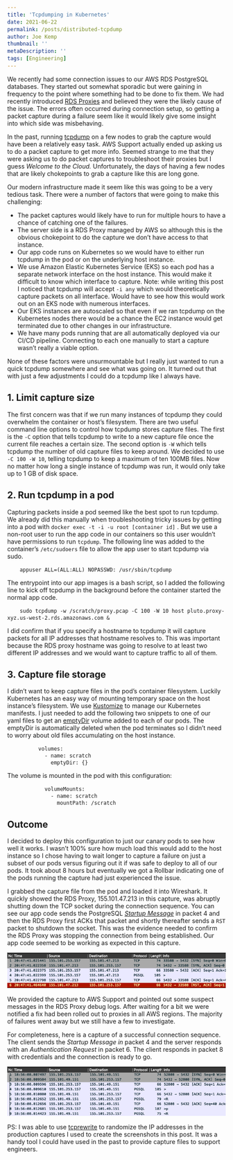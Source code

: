 ```yaml
---
title: 'Tcpdumping in Kubernetes'
date: 2021-06-22
permalink: /posts/distributed-tcpdump
author: Joe Kemp
thumbnail: ''
metaDescription: ''
tags: [Engineering]
---
```


We recently had some connection issues to our AWS RDS PostgreSQL databases. They started out somewhat sporadic but were gaining in frequency to the point where something had to be done to fix them. We had recently introduced [RDS Proxies](https://aws.amazon.com/rds/proxy/) and believed they were the likely cause of the issue. The errors often occurred during connection setup, so getting a packet capture during a failure seem like it would likely give some insight into which side was misbehaving.

In the past, running [tcpdump](https://www.tcpdump.org/index.html) on a few nodes to grab the capture would have been a relatively easy task. AWS Support actually ended up asking us to do a packet capture to get more info. Seemed strange to me that they were asking us to do packet captures to troubleshoot their proxies but I guess *Welcome to the Cloud.* Unfortunately, the days of having a few nodes that are likely chokepoints to grab a capture like this are long gone.

Our modern infrastructure made it seem like this was going to be a very tedious task. There were a number of factors that were going to make this challenging:

- The packet captures would likely have to run for multiple hours to have a chance of catching one of the failures.
- The server side is a RDS Proxy managed by AWS so although this is the obvious chokepoint to do the capture we don’t have access to that instance.
- Our app code runs on Kubernetes so we would have to either run tcpdump in the pod or on the underlying host instance.
- We use Amazon Elastic Kubernetes Service (EKS) so each pod has a separate network interface on the host instance. This would make it difficult to know which interface to capture. Note: while writing this post I noticed that tcpdump will accept `-i any` which would theoretically capture packets on all interface. Would have to see how this would work out on an EKS node with numerous interfaces.
- Our EKS instances are autoscaled so that even if we ran tcpdump on the Kubernetes nodes there would be a chance the EC2 instance would get terminated due to other changes in our infrastructure.
- We have many pods running that are all automatically deployed via our CI/CD pipeline. Connecting to each one manually to start a capture wasn’t really a viable option.

None of these factors were unsurmountable but I really just wanted to run a quick tcpdump somewhere and see what was going on. It turned out that with just a few adjustments I could do a tcpdump like I always have.


## 1. Limit capture size

The first concern was that if we run many instances of tcpdump they could overwhelm the container or host’s filesystem. There are two useful command line options to control how tcpdump stores capture files. The first is the `-C` option that tells tcpdump to write to a new capture file once the current file reaches a certain size. The second option is `-W` which tells tcpdump the number of old capture files to keep around. We decided to use `-C 100 -W 10`, telling tcpdump to keep a maximum of ten 100MB files.  Now no matter how long a single instance of tcpdump was run, it would only take up to 1 GB of disk space.


## 2. Run tcpdump in a pod

Capturing packets inside a pod seemed like the best spot to run tcpdump. We already did this manually when troubleshooting tricky issues by getting into a pod with `docker exec -t -i -u root [container id]` . But we use a non-root user to run the app code in our containers so this user wouldn’t have permissions to run `tcpdump`. The following line was added to the container’s `/etc/sudoers` file to allow the app user to start tcpdump via sudo.

```
    appuser ALL=(ALL:ALL) NOPASSWD: /usr/sbin/tcpdump
```

The entrypoint into our app images is a bash script, so I added the following line to kick off tcpdump in the background before the container started the normal app code.

```
    sudo tcpdump -w /scratch/proxy.pcap -C 100 -W 10 host pluto.proxy-xyz.us-west-2.rds.amazonaws.com &
```

I did confirm that if you specify a hostname to tcpdump it will capture packets for all IP addresses that hostname resolves to. This was important because the RDS proxy hostname was going to resolve to at least two different IP addresses and we would want to capture traffic to all of them.


## 3. Capture file storage

I didn’t want to keep capture files in the pod’s container filesystem. Luckily Kubernetes has an easy way of mounting temporary space on the host instance’s filesystem. We use [Kustomize](https://kustomize.io/) to manage our Kubernetes manifests. I just needed to add the following two snippets to one of our yaml files to get an [emptyDir](https://kubernetes.io/docs/concepts/storage/volumes/#emptydir) volume added to each of our pods. The emptyDir is automatically deleted when the pod terminates so I didn’t need to worry about old files accumulating on the host instance.

```
          volumes:
            - name: scratch
              emptyDir: {}
```

The volume is mounted in the pod with this configuration:

```
            volumeMounts:
              - name: scratch
                mountPath: /scratch
```

## Outcome

I decided to deploy this configuration to just our canary pods to see how well it works. I wasn’t 100% sure how much load this would add to the host instance so I chose having to wait longer to capture a failure on just a subset of our pods versus figuring out it if was safe to deploy to all of our pods. It took about 8 hours but eventually we got a Rollbar indicating one of the pods running the capture had just experienced the issue.

I grabbed the capture file from the pod and loaded it into Wireshark. It quickly showed the RDS Proxy, 155.101.47.213 in this capture, was abruptly shutting down the TCP socket during the connection sequence. You can see our app code sends the PostgreSQL [*Startup Message*](https://www.postgresql.org/docs/10/protocol-flow.html#id-1.10.5.7.3) in packet 4 and then the RDS Proxy first ACKs that packet and shortly thereafter sends a `RST`  packet to shutdown the socket. This was the evidence needed to confirm the RDS Proxy was stopping the connection from being established. Our app code seemed to be working as expected in this capture.


![](failed.png)


We provided the capture to AWS Support and pointed out some suspect messages in the RDS Proxy debug logs. After waiting for a bit we were notified a fix had been rolled out to proxies in all AWS regions. The majority of failures went away but we still have a few to investigate.

For completeness, here is a capture of a successful connection sequence. The client sends the *Startup Message in* packet 4 and the server responds with an *Authentication Request* in packet 6. The client responds in packet 8 with credentials and the connection is ready to go.

![](success.png)


PS: I was able to use [tcprewrite](https://tcpreplay.appneta.com/wiki/tcprewrite-man.html) to randomize the IP addresses in the production captures I used to create the screenshots in this post. It was a handy tool I could have used in the past to provide capture files to support engineers.
